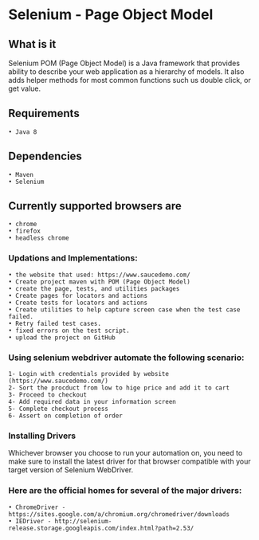 # Selenium - Page Object Model

## What is it
Selenium POM (Page Object Model) is a Java framework that provides ability to describe your web application as a hierarchy of models. It also adds helper methods for most common functions such us double click, or get value.

## Requirements
```
• Java 8
```

## Dependencies
```
• Maven
• Selenium 
```

## Currently supported browsers are
```
• chrome
• firefox
• headless chrome
```

### Updations and Implementations:
```
• the website that used: https://www.saucedemo.com/ 
• Create project maven with POM (Page Object Model)
• create the page, tests, and utilities packages
• Create pages for locators and actions
• Create tests for locators and actions
• Create utilities to help capture screen case when the test case failed.
• Retry failed test cases.
• fixed errors on the test script.
• upload the project on GitHub
```

### Using selenium webdriver automate the following scenario:
```
1- Login with credentials provided by website (https://www.saucedemo.com/)
2- Sort the procduct from low to hige price and add it to cart
3- Proceed to checkout
4- Add required data in your information screen
5- Complete checkout process
6- Assert on completion of order
```


### Installing Drivers
Whichever browser you choose to run your automation on, you need to make sure to install the latest driver for that browser compatible with your target version of Selenium WebDriver.

### Here are the official homes for several of the major drivers:
```
• ChromeDriver - https://sites.google.com/a/chromium.org/chromedriver/downloads
• IEDriver - http://selenium-release.storage.googleapis.com/index.html?path=2.53/
```
